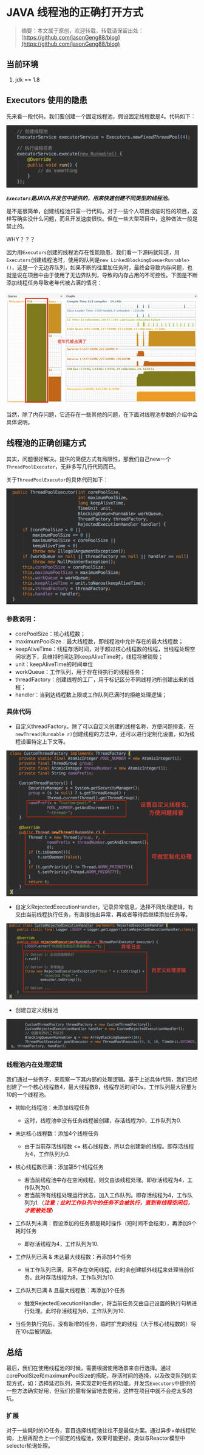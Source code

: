 # JAVA 线程池的正确打开方式
> 摘要：本文属于原创，欢迎转载，转载请保留出处：[https://github.com/jasonGeng88/blog](https://github.com/jasonGeng88/blog)

## 当前环境
1. jdk == 1.8


## Executors 使用的隐患

先来看一段代码，我们要创建一个固定线程池，假设固定线程数是4。代码如下：

![](assets/java-threadpool-00.png)

***```Executors```是JAVA并发包中提供的，用来快速创建不同类型的线程池。***

是不是很简单，创建线程池只需一行代码。对于一些个人项目或临时性的项目，这样写确实没什么问题，而且开发速度很快。但在一些大型项目中，这种做法一般是禁止的。

WHY？？？

因为用```Executors```创建的线程池存在性能隐患，我们看一下源码就知道，用```Executors```创建线程池时，使用的队列是```new LinkedBlockingQueue<Runnable>()```，这是一个无边界队列，如果不断的往里加任务时，最终会导致内存问题，也就是说在项目中由于使用了无边界队列，导致的内存占用的不可控性。下图是不断添加线程任务导致老年代被占满的情况：

![](assets/java-threadpool-01.png)

当然，除了内存问题，它还存在一些其他的问题，在下面对线程池参数的介绍中会具体说明。

## 线程池的正确创建方式

其实，问题很好解决。提供的简便方式有局限性，那我们自己new一个```ThreadPoolExecutor```，无非多写几行代码而已。

关于```ThreadPoolExecutor```的具体代码如下：

![](assets/java-threadpool-05.png)

### 参数说明：

* corePoolSize：核心线程数；
* maximumPoolSize：最大线程数，即线程池中允许存在的最大线程数；
* keepAliveTime：线程存活时间，对于超过核心线程数的线程，当线程处理空闲状态下，且维持时间达到keepAliveTime时，线程将被销毁；
* unit：keepAliveTime的时间单位
* workQueue：工作队列，用于存在待执行的线程任务；
* threadFactory：创建线程的工厂，用于标记区分不同线程池所创建出来的线程；
* handler：当到达线程数上限或工作队列已满时的拒绝处理逻辑；

### 具体代码

* 自定义threadFactory。除了可以自定义创建的线程名称，方便问题排查，在```newThread(Runnable r)```创建线程的方法中，还可以进行定制化设置，如为线程设置特定上下文等。

![](assets/java-threadpool-02.png)

* 自定义RejectedExecutionHandler。记录异常信息，选择不同处理逻辑，有交由当前线程执行任务，有直接抛出异常，再或者等待后继续添加任务等。

![](assets/java-threadpool-03.png)

* 创建自定义线程池

![](assets/java-threadpool-04.png)

### 线程池内在处理逻辑

我们通过一些例子，来观察一下其内部的处理逻辑。基于上述具体代码，我们已经创建了一个核心线程数4，最大线程数8，线程存活时间10s，工作队列最大容量为10的一个线程池。

* 初始化线程池：未添加线程任务

	* 这时，线程池中没有任务线程被创建，存活线程为0，工作队列为0.

* 未达核心线程数：添加4个线程任务

	* 由于当前存活线程数 <= 核心线程数，所以会创建新的线程。即存活线程为4，工作队列为0.

* 核心线程数已满：添加第5个线程任务
	* 若当前线程池中存在空闲线程，则交由该线程处理。即存活线程为4，工作队列为0.
	* 若当前所有线程处理运行状态，加入工作队列。即存活线程为4，工作队列为1.（***<font color="red">注意：此时工作队列中的任务不会被执行，直到有线程空闲后，才能被处理</font>***）

* 工作队列未满：假设添加的任务都是耗时操作（短时间不会结束），再添加9个耗时任务

	* 即存活线程为4，工作队列为10.

* 工作队列已满 & 未达最大线程数：再添加4个任务

	* 当工作队列已满，且不存在空闲线程，此时会创建额外线程来处理当前任务。此时存活线程为8，工作队列为10.

* 工作队列已满 & 且最大线程数：再添加1个任务	
	* 触发RejectedExecutionHandler，将当前任务交由自己设置的执行句柄进行处理。此时存活线程为8，工作队列为10.

* 当任务执行完后，没有新增的任务，临时扩充的线程（大于核心线程数的）将在10s后被销毁。

## 总结

最后，我们在使用线程池的时候，需要根据使用场景来自行选择。通过corePoolSize和maximumPoolSize的搭配，存活时间的选择，以及改变队列的实现方式，如：选择延迟队列，来实现定时任务的功能。并发包```Executors```中提供的一些方法确实好用，但我们仍需有保留地去使用，这样在项目中就不会挖太多的坑。

### 扩展

对于一些耗时的IO任务，盲目选择线程池往往不是最佳方案。通过异步+单线程轮询，上层再配合上一个固定的线程池，效果可能更好。类似与Reactor模型中selector轮询处理。


	










